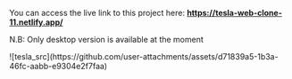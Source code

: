 You can access the live link to this project here: <strong>https://tesla-web-clone-11.netlify.app/</strong>
<p>N.B: Only desktop version is available at the moment</p>
![tesla_src](https://github.com/user-attachments/assets/d71839a5-1b3a-46fc-aabb-e9304e2f7faa)
